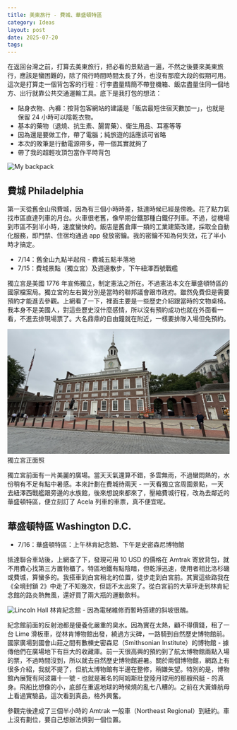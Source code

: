 ```yaml
---
title: 美東旅行 - 費城、華盛頓特區
category: Ideas
layout: post
date: 2025-07-20
tags:
---
```

在返回台灣之前，打算去美東旅行，把必看的景點過一遍，不然之後要來美東旅行，應該是蠻困難的，除了飛行時間時間太長了外，也沒有那麼大段的假期可用。這次是打算走一個背包客的行程：行李盡量精簡不帶登機箱、飯店盡量住同一個地方、出行就靠公共交通運輸工具。底下是我打包的想法：

- 貼身衣物、內褲：按背包客網站的建議是「飯店最短住宿天數加一」，也就是保留 24 小時可以陰乾衣物。
- 基本的藥物（退燒、抗生素、腸胃藥）、衛生用品、耳塞等等
- 因為還是要做工作，帶了電腦；純旅遊的話應該可省略
- 本次的敗筆是行動電源帶多，帶一個其實就夠了
- 帶了我的超輕攻頂包當作平時背包

![My backpack](/assets/img/blog-backpack.jpeg)

## 費城 Philadelphia

第一天從舊金山飛費城，因為有三個小時時差，抵達時候已經是傍晚。花了點力氣找市區直達列車的月台。火車很老舊，像早期台鐵那種白鐵仔列車。不過，從機場到市區不到半小時，速度蠻快的。飯店是舊倉庫一類的工業建築改建，採取全自動化服務，即門禁、住宿均通過 app 發放密鑰。我的密鑰不知為何失效，花了半小時才搞定。

- 7/14：舊金山九點半起飛 - 費城五點半落地
- 7/15：費城景點（獨立宮）及週邊散步，下午紐澤西號戰艦

獨立宮是美國 1776 年宣佈獨立，制定憲法之所在。不過憲法本文在華盛頓特區的國家檔案局。獨立宮的左右翼分別是當時的聯邦議會跟市政府。雖然免費但是需要預約才能進去參觀。上網看了一下，裡面主要是一些歷史介紹跟當時的文物桌椅。我本身不是美國人，對這些歷史沒什麼感情，所以沒有預約成功也就在外面看一看，不進去排現場票了。大名鼎鼎的自由鐘就在附近，一樣要排隊入場但免預約。

![Independence Hall](/assets/img/blog-independence-hall.jpeg)
獨立宮正面照

獨立宮前面有一片美麗的廣場。當天天氣還算不錯，多雲無雨，不過蠻悶熱的，水份稍有不足有點中暑感。本來計劃在費城待兩天 - 一天看獨立宮周圍景點，一天去紐澤西戰艦跟旁邊的水族館，後來想說來都來了，壓縮費城行程，改為去鄰近的華盛頓特區，便立刻訂了 Acela 列車的車票，真不便宜呢。

## 華盛頓特區 Washington D.C.

- 7/16：華盛頓特區：上午林肯紀念館、下午是史密森尼博物館

抵達聯合車站後，上網查了下，發現可用 10 USD 的價格在 Amtrak 寄放背包，就不用費心找第三方置物櫃了。特區地鐵有點陰暗，但乾淨迅速，使用者相比洛杉磯或費城，算蠻多的。我搭車到白宮稍北的位置，徒步走到白宮前。其實這些路我在《全境封鎖 2》中走了不知幾次，但認不太出來了。從白宮前的大草坪走到林肯紀念館的路炎熱無風，還好買了兩大瓶的運動飲料。

![Lincoln Hall](/assets/img/blog-Lincoln-hall.jpeg)
林肯紀念館 - 因為電梯維修而暫時搭建的斜坡很醜。

紀念館前面的反射池都是優養化嚴重的臭水。因為實在太熱，顧不得價錢，租了一台 Lime 滑板車，從林肯博物館出發，繞過方尖碑，一路騎到自然歷史博物館前。國家廣場到國會山莊之間有數棟史密森尼（Smithsonian Institute）的博物館 - 據傳他們在廣場地下有巨大的收藏庫。前一天很高興的預約到了航太博物館兩點入場的票，不過時間沒到，所以就去自然歷史博物館避暑。關於兩個博物館，網路上有很多介紹，我就不提了，但航太博物館有半邊在整修，稍嫌失望。特別的是，博物館內展覽有阿波羅十一號 - 也就是著名的阿姆斯壯登陸月球用的那艘飛艇 - 的真身。飛船比想像的小，底部在重返地球的時候燒的亂七八糟的。之前在大黃蜂航母上看過實驗品，這次看到真品，格外興奮。

參觀完後達成了三個半小時的 Amtrak 一般車（Northeast Regional）到紐約。車上沒有劃位，要自己想辦法擠到一個位置。